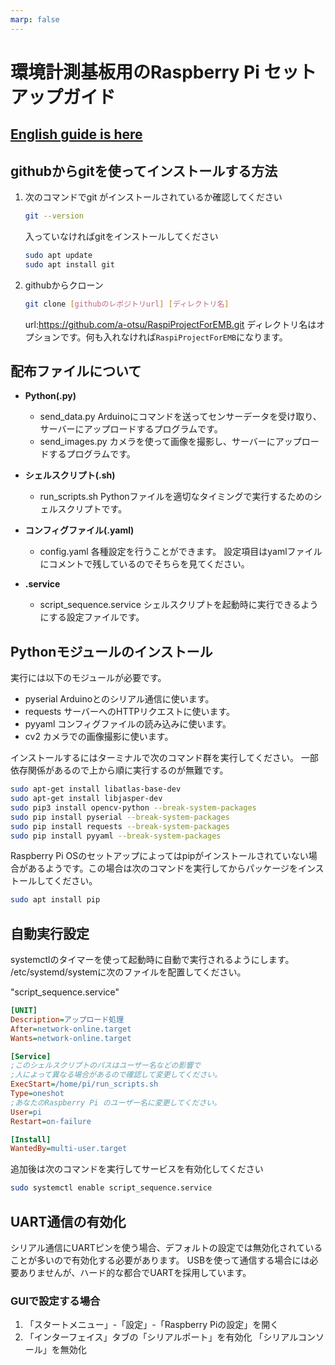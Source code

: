 ```yaml
---
marp: false
---
```


# 環境計測基板用のRaspberry Pi セットアップガイド
## [English guide is here](readme-en.md)

## githubからgitを使ってインストールする方法
1. 次のコマンドでgit がインストールされているか確認してください
    ``` bash
    git --version
    ``` 
    入っていなければgitをインストールしてください
    ```bash
    sudo apt update
    sudo apt install git
    ```
2. githubからクローン
    ```bash
    git clone [githubのレポジトリurl] [ディレクトリ名]
    ```
    url:https://github.com/a-otsu/RaspiProjectForEMB.git
    ディレクトリ名はオプションです。何も入れなければ`RaspiProjectForEMB`になります。

## 配布ファイルについて
- **Python(.py)**
  - send_data.py
    Arduinoにコマンドを送ってセンサーデータを受け取り、サーバーにアップロードするプログラムです。
  - send_images.py
    カメラを使って画像を撮影し、サーバーにアップロードするプログラムです。

- **シェルスクリプト(.sh)**
  - run_scripts.sh
    Pythonファイルを適切なタイミングで実行するためのシェルスクリプトです。

- **コンフィグファイル(.yaml)**
  - config.yaml
    各種設定を行うことができます。
    設定項目はyamlファイルにコメントで残しているのでそちらを見てください。

- **.service**
  - script_sequence.service
    シェルスクリプトを起動時に実行できるようにする設定ファイルです。
## Pythonモジュールのインストール
実行には以下のモジュールが必要です。
- pyserial
    Arduinoとのシリアル通信に使います。
- requests
    サーバーへのHTTPリクエストに使います。
- pyyaml
    コンフィグファイルの読み込みに使います。
- cv2
    カメラでの画像撮影に使います。

インストールするにはターミナルで次のコマンド群を実行してください。
一部依存関係があるので上から順に実行するのが無難です。
```bash
sudo apt-get install libatlas-base-dev
sudo apt-get install libjasper-dev
sudo pip3 install opencv-python --break-system-packages
sudo pip install pyserial --break-system-packages
sudo pip install requests --break-system-packages
sudo pip install pyyaml --break-system-packages
```
Raspberry Pi OSのセットアップによってはpipがインストールされていない場合があるようです。この場合は次のコマンドを実行してからパッケージをインストールしてください。
```bash
sudo apt install pip
```

## 自動実行設定
systemctlのタイマーを使って起動時に自動で実行されるようにします。
/etc/systemd/systemに次のファイルを配置してください。

"script_sequence.service"
```INI
[UNIT]
Description=アップロード処理
After=network-online.target
Wants=network-online.target

[Service]
;このシェルスクリプトのパスはユーザー名などの影響で
;人によって異なる場合があるので確認して変更してください。
ExecStart=/home/pi/run_scripts.sh 
Type=oneshot
;あなたのRaspberry Pi のユーザー名に変更してください。
User=pi
Restart=on-failure

[Install]
WantedBy=multi-user.target
```

追加後は次のコマンドを実行してサービスを有効化してください
```bash
sudo systemctl enable script_sequence.service
```

## UART通信の有効化
シリアル通信にUARTピンを使う場合、デフォルトの設定では無効化されていることが多いので有効化する必要があります。
USBを使って通信する場合には必要ありませんが、ハード的な都合でUARTを採用しています。
### GUIで設定する場合
1. 「スタートメニュー」-「設定」-「Raspberry Piの設定」を開く
2. 「インターフェイス」タブの「シリアルポート」を有効化
    「シリアルコンソール」を無効化
